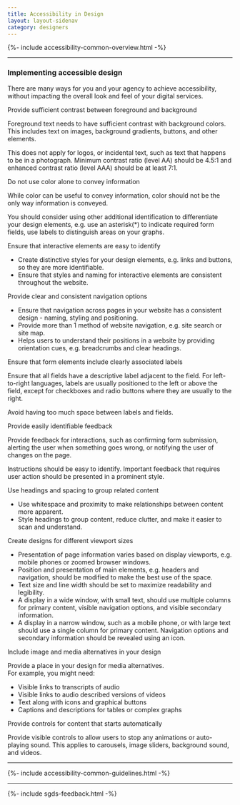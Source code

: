 ```yaml
---
title: Accessibility in Design
layout: layout-sidenav
category: designers
---
```


{%- include accessibility-common-overview.html -%}

<hr/>

<h3>Implementing accessible design</h3>
<p>
  There are many ways for you and your agency to achieve accessibility,
  without impacting the overall look and feel of your digital services.
</p>
<div class="sgds-accordion-container">
  <div class="sgds-accordion">
    <a class="sgds-accordion-header">
      Provide sufficient contrast between foreground and background
      <i class="sgds-icon sgds-icon-chevron-down"></i>
    </a>
    <div class="sgds-accordion-body">
      <p>
        Foreground text needs to have sufficient contrast with background
        colors. This includes text on images, background gradients, buttons, and
        other elements.
      </p>
      <p>
        This does not apply for logos, or incidental text, such as text that
        happens to be in a photograph. Minimum contrast ratio (level AA) should
        be 4.5:1 and enhanced contrast ratio (level AAA) should be at least 7:1.
      </p>
    </div>
  </div>
  <div class="sgds-accordion">
    <a class="sgds-accordion-header">
      Do not use color alone to convey information
      <i class="sgds-icon sgds-icon-chevron-down"></i>
    </a>
    <div class="sgds-accordion-body">
      <p>
        While color can be useful to convey information, color should not be the
        only way information is conveyed.
      </p>
      <p>
        You should consider using other additional identification
        to differentiate your design elements,
        e.g. use an asterisk(*) to indicate required form fields,
        use labels to distinguish areas on your graphs.
      </p>
    </div>
  </div>
  <div class="sgds-accordion">
    <a class="sgds-accordion-header">
      Ensure that interactive elements are easy to identify
      <i class="sgds-icon sgds-icon-chevron-down"></i>
    </a>
    <div class="sgds-accordion-body">
      <p>
        <ul>
            <li>Create distinctive styles for your design elements,
              e.g. links and buttons, so they are more identifiable.</li>
            <li>Ensure that styles and naming for interactive elements are consistent
              throughout the website.</li>
        </ul>
      </p>
    </div>
  </div>
  <div class="sgds-accordion">
    <a class="sgds-accordion-header">
      Provide clear and consistent navigation options
      <i class="sgds-icon sgds-icon-chevron-down"></i>
    </a>
    <div class="sgds-accordion-body">
      <p>
        <ul>
            <li>Ensure that navigation across pages in your website has a
              consistent design - naming, styling and positioning.</li>
            <li>Provide more than 1 method of website navigation,
              e.g. site search or site map.</li>
            <li>Helps users to understand their positions in a website by providing
              orientation cues, e.g. breadcrumbs and clear headings.</li>
        </ul>
      </p>
    </div>
  </div>
  <div class="sgds-accordion">
    <a class="sgds-accordion-header">
      Ensure that form elements include clearly associated labels
      <i class="sgds-icon sgds-icon-chevron-down"></i>
    </a>
    <div class="sgds-accordion-body">
      <p>
        Ensure that all fields have a descriptive label adjacent to the field.
        For left-to-right languages, labels are usually positioned to the left
        or above the field, except for checkboxes and radio buttons where they
        are usually to the right.
      </p>
      <p>
        Avoid having too much space between labels and fields.
      </p>
    </div>
  </div>
  <div class="sgds-accordion">
    <a class="sgds-accordion-header">
      Provide easily identifiable feedback
      <i class="sgds-icon sgds-icon-chevron-down"></i>
    </a>
    <div class="sgds-accordion-body">
      <p>
        Provide feedback for interactions, such as confirming form submission,
        alerting the user when something goes wrong, or notifying the user of
        changes on the page.
      </p>
      <p>
        Instructions should be easy to identify. Important
        feedback that requires user action should be presented in a prominent
        style.
      </p>
    </div>
  </div>
  <div class="sgds-accordion">
    <a class="sgds-accordion-header">
      Use headings and spacing to group related content
      <i class="sgds-icon sgds-icon-chevron-down"></i>
    </a>
    <div class="sgds-accordion-body">
      <p>
        <ul>
            <li>Use whitespace and proximity to make relationships between
              content more apparent.</li>
            <li>Style headings to group content, reduce clutter, and make it
              easier to scan and understand.</li>
        </ul>
      </p>
    </div>
  </div>
  <div class="sgds-accordion">
    <a class="sgds-accordion-header">
      Create designs for different viewport sizes
      <i class="sgds-icon sgds-icon-chevron-down"></i>
    </a>
    <div class="sgds-accordion-body">
      <p>
        <ul>
            <li>Presentation of page information varies based on display
              viewports, e.g. mobile phones or zoomed browser windows.</li>
            <li>Position and presentation of main elements,
              e.g. headers and navigation, should be modified to make
              the best use of the space.</li>
            <li>Text size and line width should be set to maximize readability
              and legibility.</li>
            <li>A display in a wide window, with small text, should use
              multiple columns for primary content, visible navigation options,
              and visible secondary information.</li>
            <li>A display in a narrow window, such as a mobile phone, or
              with large text should use a single column for primary content.
              Navigation options and secondary information should be revealed
              using an icon.</li>
        </ul>
      </p>
    </div>
  </div>
  <div class="sgds-accordion">
    <a class="sgds-accordion-header">
      Include image and media alternatives in your design
      <i class="sgds-icon sgds-icon-chevron-down"></i>
    </a>
    <div class="sgds-accordion-body">
      <p>
        Provide a place in your design for media alternatives.
        <br />
        For example, you might need:
      </p>
      <ul>
        <li>Visible links to transcripts of audio</li>
        <li>Visible links to audio described versions of videos</li>
        <li>Text along with icons and graphical buttons</li>
        <li>Captions and descriptions for tables or complex graphs</li>
      </ul>
    </div>
  </div>
  <div class="sgds-accordion">
    <a class="sgds-accordion-header">
      Provide controls for content that starts automatically
      <i class="sgds-icon sgds-icon-chevron-down"></i>
    </a>
    <div class="sgds-accordion-body">
      <p>
        Provide visible controls to allow users to stop any animations or
        auto-playing sound. This applies to carousels, image sliders, background
        sound, and videos.
      </p>
    </div>
  </div>
</div>

<hr/>

{%- include accessibility-common-guidelines.html -%}

<hr/>

{%- include sgds-feedback.html -%}
